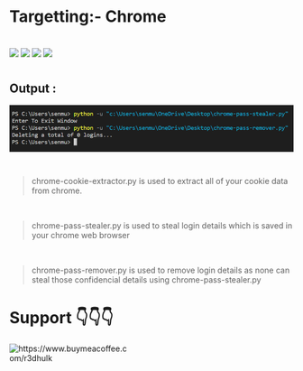 <h1><b> Targetting:- Chrome</b></h1>

#
<img src="https://img.shields.io/badge/Python-3.10.5-blue"> <img src="https://img.shields.io/badge/Status-Final-orange"> <img src="https://img.shields.io/badge/FinalVersion-red"> <img src="https://img.shields.io/badge/Licence-MIT-yellowgreen">

#
<h2> Output : </h2>

![Alt text](chrome.png)
#

> chrome-cookie-extractor.py is used to extract all of your cookie data from chrome.
<br>

> chrome-pass-stealer.py is used to steal login details which is saved in your chrome web browser
<br>

> chrome-pass-remover.py is used to remove login details as none can steal those confidencial details using chrome-pass-stealer.py
#
<h1 align="left"><b>Support 👇👇👇 </b></h1>
<a href="https://www.buymeacoffee.com/r3dhulk"> <img align="left" src="https://cdn.buymeacoffee.com/buttons/v2/default-yellow.png" height="50" width="210" alt="https://www.buymeacoffee.com/r3dhulk" /></a><br><br>